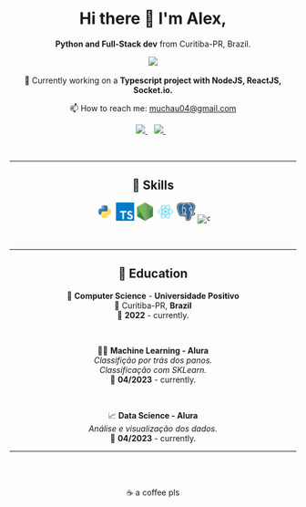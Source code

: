 <h1 align='center'>
  Hi there 👋 I'm Alex,
</h1>

<p align='center'>
  <strong>Python and Full-Stack dev</strong> from Curitiba-PR, Brazil.
</p>

<p align="center">
  <a href="#"><img src="https://github-readme-stats.vercel.app/api?username=alexmuchau&show_icons=true&count_private=true"></a>
</p>

<p align='center'>
  🔭 Currently working on a <strong>Typescript project with NodeJS, ReactJS, Socket.io.</strong>
</p>

<p align='center'>
  📫 How to reach me: <a href='mailto:muchau04@gmail.com'>muchau04@gmail.com</a>
</p>

<p align='center'>
  
  <a href="https://www.linkedin.com/in/alexmuchau/">
    <img src="https://img.shields.io/badge/linkedin-%230077B5.svg?&style=for-the-badge&logo=linkedin&logoColor=white" />
  </a>&nbsp;&nbsp;
  <a href="https://instagram.com/eualexmuchau">
    <img src="https://img.shields.io/badge/instagram-%23E4405F.svg?&style=for-the-badge&logo=instagram&logoColor=white" />        
  </a>&nbsp;&nbsp;
  
</p>
<br/>

----


<div align='center'>
  <h2>
    <strong>🚀 Skills</strong>
  </h2>
  
  <code ><img height="32" src="https://raw.githubusercontent.com/github/explore/80688e429a7d4ef2fca1e82350fe8e3517d3494d/topics/python/python.png" alt="Python"/></code>
  <code ><img height="32" src="https://raw.githubusercontent.com/github/explore/80688e429a7d4ef2fca1e82350fe8e3517d3494d/topics/typescript/typescript.png" alt="Typescript"/></code>
  <code ><img height="32" src="https://raw.githubusercontent.com/github/explore/80688e429a7d4ef2fca1e82350fe8e3517d3494d/topics/nodejs/nodejs.png" alt="Nodejs"/></code>
  <code ><img height="32" src="https://raw.githubusercontent.com/github/explore/80688e429a7d4ef2fca1e82350fe8e3517d3494d/topics/react/react.png" alt="React"/></code>
  <code ><img height="32" src="https://raw.githubusercontent.com/github/explore/80688e429a7d4ef2fca1e82350fe8e3517d3494d/topics/postgresql/postgresql.png" alt="PostgreSQL"/></code>
  <code ><img height="32" src="https://cdn.iconscout.com/icon/free/png-512/c-programming-569564.png" alt="c"/></code>
</div>

<br/>

---

<div align='center'>

  <h2>📖 Education</h2>
  
  📖 **Computer Science** - **Universidade Positivo**\
  📍 Curitiba-PR, **Brazil**\
  📆 **2022** - currently.
    
  <br/>
  
  👨‍💻 **Machine Learning - Alura**\
  *Classifição por trás dos panos.*\
  *Classificação com SKLearn.*\
  📆 **04/2023** - currently.

  <br/>
  
  📈 **Data Science - Alura**\
  *Análise e visualização dos dados.*\
  📆 **04/2023** - currently.
  
</div>



---

<br/>
<br/>

<p align='center'>
  ☕ a coffee pls
</p>
